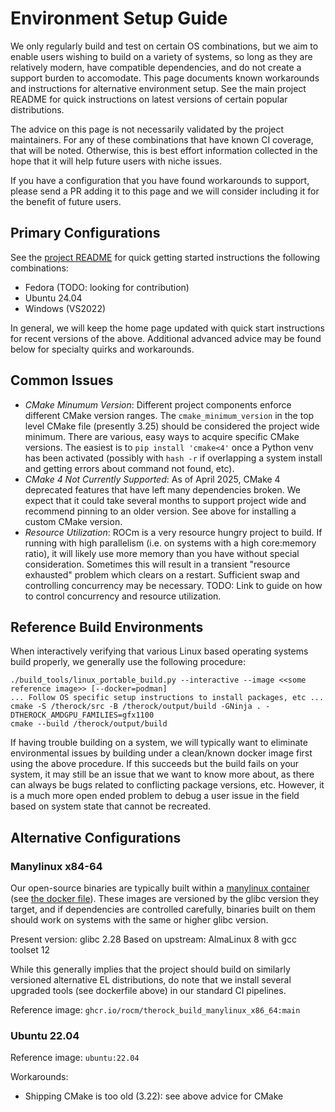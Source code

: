 # Environment Setup Guide

We only regularly build and test on certain OS combinations, but we aim to enable users wishing to build on a variety of systems, so long as they are relatively modern, have compatible dependencies, and do not create a support burden to accomodate. This page documents known workarounds and instructions for alternative environment setup. See the main project README for quick instructions on latest versions of certain popular distributions.

The advice on this page is not necessarily validated by the project maintainers. For any of these combinations that have known CI coverage, that will be noted. Otherwise, this is best effort information collected in the hope that it will help future users with niche issues.

If you have a configuration that you have found workarounds to support, please send a PR adding it to this page and we will consider including it for the benefit of future users.

## Primary Configurations

See the [project README](../README.md) for quick getting started instructions the following combinations:

- Fedora (TODO: looking for contribution)
- Ubuntu 24.04
- Windows (VS2022)

In general, we will keep the home page updated with quick start instructions for recent versions of the above. Additional advanced advice may be found below for specialty quirks and workarounds.

## Common Issues

- *CMake Minumum Version*: Different project components enforce different CMake version ranges. The `cmake_minimum_version` in the top level CMake file (presently 3.25) should be considered the project wide minimum. There are various, easy ways to acquire specific CMake versions. The easiest is to `pip install 'cmake<4'` once a Python venv has been activated (possibly with `hash -r` if overlapping a system install and getting errors about command not found, etc).
- *CMake 4 Not Currently Supported*: As of April 2025, CMake 4 deprecated features that have left many dependencies broken. We expect that it could take several months to support project wide and recommend pinning to an older version. See above for installing a custom CMake version.
- *Resource Utilization*: ROCm is a very resource hungry project to build. If running with high parallelism (i.e. on systems with a high core:memory ratio), it will likely use more memory than you have without special consideration. Sometimes this will result in a transient "resource exhausted" problem which clears on a restart. Sufficient swap and controlling concurrency may be necessary. TODO: Link to guide on how to control concurrency and resource utilization.

## Reference Build Environments

When interactively verifying that various Linux based operating systems build properly, we generally use the following procedure:

```
./build_tools/linux_portable_build.py --interactive --image <<some reference image>> [--docker=podman]
... Follow OS specific setup instructions to install packages, etc ...
cmake -S /therock/src -B /therock/output/build -GNinja . -DTHEROCK_AMDGPU_FAMILIES=gfx1100
cmake --build /therock/output/build
```

If having trouble building on a system, we will typically want to eliminate environmental issues by building under a clean/known docker image first using the above procedure. If this succeeds but the build fails on your system, it may still be an issue that we want to know more about, as there can always be bugs related to conflicting package versions, etc. However, it is a much more open ended problem to debug a user issue in the field based on system state that cannot be recreated.

## Alternative Configurations

### Manylinux x84-64

Our open-source binaries are typically built within a [manylinux container](https://github.com/pypa/manylinux) (see [the docker file](../dockerfiles/cpubuilder/build_manylinux_x86_64.Dockerfile)). These images are versioned by the glibc version they target, and if dependencies are controlled carefully, binaries built on them should work on systems with the same or higher glibc version.

Present version: glibc 2.28
Based on upstream: AlmaLinux 8 with gcc toolset 12

While this generally implies that the project should build on similarly versioned alternative EL distributions, do note that we install several upgraded tools (see dockerfile above) in our standard CI pipelines.

Reference image: `ghcr.io/rocm/therock_build_manylinux_x86_64:main`

### Ubuntu 22.04

Reference image: `ubuntu:22.04`

Workarounds:

- Shipping CMake is too old (3.22): see above advice for CMake
